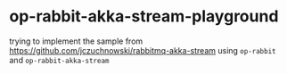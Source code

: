 # op-rabbit-akka-stream-playground

trying to implement the sample from https://github.com/jczuchnowski/rabbitmq-akka-stream
using `op-rabbit` and `op-rabbit-akka-stream`